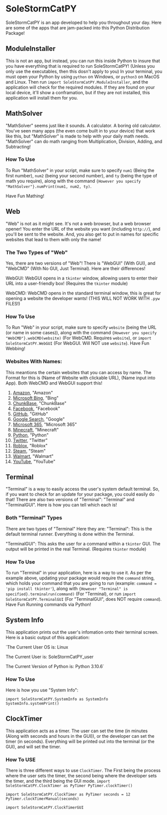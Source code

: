 # SoleStormCatPY

SoleStormCatPY is an app developed to help you throughout your day. Here are some of the apps that are jam-packed into this Python Distribution Package!

## ModuleInstaller
This is not an app, but instead, you can run this inside Python to insure that you have everything that is required to run SoleStormCatPY! (Unless you only use the executables, then this dosn't apply to you)
In your terminal, you must open your Python by using `python` on Windows, or `python3` on MacOS and Linux. Then run `import SoleStormCatPY.ModuleInstaller`, and the application will check for the required modules. If they are found on your local device, it'll show a conframation, but if they are not installed, this application will install them for you.

## MathSolver

"MathSolver" seems just like it sounds. A calculator. A boring old calculator. You've seen many apps (the even come built in to your device) that work like this, but "MathSolver" is made to help with your daily math needs. "MathSolver" can do math ranging from Multiplication, Division, Adding, and Subtracting!

### How To Use
To Run "MathSolver" in your script, make sure to specify `num1` (Being the first number), `num2` (being your second number), and `ty` (being the type of math you require), along with the command `{However you specify "MathSolver"}.numPrint(num1, num2, ty)`.

Have Fun Mathing!

## Web

"Web" is not as it might see. It's not a web browser, but a web browser opener! You enter the URL of the website you want (including `http://`), and you'll be sent to the website. And, you also get to put in names for specific websites that lead to them with only the name!

### The Two Types of "Web"

Yes, there are two versions of "Web"! There is "WebGUI" (With GUI), and "WebCMD" (With No GUI, Just Terminal). Here are their differences!

WebGUI:
WebGUI opens in a `tkinter` window, allowing users to enter their URL into a user-friendly box! (Requires the `tkinter` module)

WebCMD:
WebCMD opens in the standard terminal window, this is great for opening a website the developer wants! (THIS WILL NOT WORK WITH `.pyw` FILES!)

### How To Use
To Run "Web" in your script, make sure to specify `website` (being the URL (or name in some cases)), along with the command `{However you specify "WebCMD"}.webCMD(website)` (For WebCMD. Requires `website`), or `import SoleStormCatPY.WebGUI` (For WebGUI. Will NOT use `website`).
Have Fun Webbing!

### Websites With Names:
This meantions the certain websites that you can access by name. The Format for this is (Name of Website with clickable URL), (Name input into App). Both WebCMD and WebGUI support this!

1. [Amazon](https://amazon.com), "Amazon"
1. [Microsoft Bing](https://bing.com), "Bing"
1. [ChunkBase](https://chunkbase.com), "ChunkBase"
1. [Facebook](https://facebook.com), "Facebook"
1. [GitHub](https://github.com), "GitHub"
1. [Google Search](https://google.com), "Google"
1. [Microsoft 365](https://microsoft365.com), "Microsoft 365"
1. [Minecraft](https://minecraft.net), "Minecraft"
1. [Python](https://python.org), "Python"
1. [Twitter](https://twitter.com), "Twitter"
1. [Roblox](https://roblox.com), "Roblox"
1. [Steam](https://store.steampowered.com), "Steam"
1. [Walmart](https://walmart.com), "Walmart"
1. [YouTube](https://youtube.com), "YouTube"

## Terminal
"Terminal" is a way to easily access the user's system default terminal. So, if you want to check for an update for your package, you could easily do that! There are also two versions of "Terminal": "Terminal" and "TerminalGUI". Here is how you can tell which each is!

### Both "Terminal" Types
There are two types of "Terminal" Here they are:
"Terminal":
This is the default terminal runner. Everything is done within the Terminal.

"TerminalGUI":
This asks the user for a command within a `tkinter` GUI. The output will be printed in the real Terminal. (Requires `tkinter` module)

### How To Use
To run "Terminal" in your application, here is a way to use it. As per the example above, updating your package would require the `command` string, which holds your command that you are going to run (example: `command = 'pip install tkinter'`), along with `{However "Terminal" is specified}.terminalrun(command)` (For "Terminal), or run `import SoleStormCatPY.TerminalGUI` (For "TerminalGUI", does NOT require `command`).
Have Fun Running commands via Python!

## System Info
This application prints out the user's infomation onto their terminal screen. Here is a basic output of this application:

`The Current User OS is:
Linux

The Current User is:
SoleStormCatPY_user

The Current Version of Python is:
Python 3.10.6`

### How To Use
Here is how you use "System Info":

`import SoleStormCatPY.SystemInfo as SystemInfo
SystemInfo.systemPrint()`

## ClockTimer
This application acts as a timer. The user can set the time (in minutes (Along with seconds and hours in the GUI)), or the developer can set the timer (in seconds). Everything will be printed out into the terminal (or the GUI), and will set the timer.

### How To USE
There is three different ways to use `ClockTimer`. The First being the process where the user sets the timer, the second being where the developer sets the timer, and the third being the GUI mode.
`import SoleStormCatPY.ClockTimer as PyTimer
PyTimer.clockTimer()`

`import SoleStormCatPY.ClockTimer as PyTimer
seconds = 12
PyTimer.clockTimerManual(seconds)`

`import SoleStormCatPY.ClockTimerGUI`

